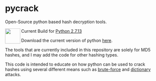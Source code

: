 # pycrack
Open-Source python based hash decryption tools.

<img src="https://images.duckduckgo.com/iu/?u=http%3A%2F%2Fupload.wikimedia.org%2Fwikipedia%2Fcommons%2Fthumb%2Fc%2Fc3%2FPython-logo-notext.svg%2F1024px-Python-logo-notext.svg.png&f=1" align="left" width=50px height=50px>Current Build for <a href=https://www.python.org/downloads/release/python-2713/>Python 2.7.13</a>

Download the current version of python <a href=https://www.python.org/downloads/>here</a>.

The tools that are currently included in this repository are solely for MD5 hashes, and I may add the code for other hashing types.

This code is intended to educate on how python can be used to crack hashes using several different means such as <a href=https://en.wikipedia.org/wiki/Brute-force_attack>brute-force</a> and <a href=https://en.wikipedia.org/wiki/Dictionary_attack>dictionary</a> attacks.
